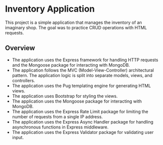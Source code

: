 # Inventory Application

This project is a simple application that manages the inventory of an imaginary shop. The goal was to practice CRUD operations with HTML requests. 

## Overview

- The application uses the Express framework for handling HTTP requests and the Mongoose package for interacting with MongoDB.
- The application follows the MVC (Model-View-Controller) architectural pattern. The application logic is split into separate models, views, and controllers.
- The application uses the Pug templating engine for generating HTML views.
- The application uses Bootstrap for styling the views.
- The application uses the Mongoose package for interacting with MongoDB.
- The application uses the Express Rate Limit package for limiting the number of requests from a single IP address.
- The application uses the Express Async Handler package for handling asynchronous functions in Express middleware.
- The application uses the Express Validator package for validating user input.